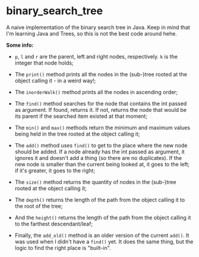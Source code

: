 # binary_search_tree
A naive implementation of the binary search tree in Java. Keep in mind that I'm learning Java and Trees, so this is not the best code around hehe.

**Some info:**

* `p`, `l` and `r` are the parent, left and right nodes, respectively. `k` is the integer that node holds;

* The `print()` method prints all the nodes in the (sub-)tree rooted at the object calling it - in a weird way!;

* The `inorderWalk()` method prints all the nodes in ascending order;

* The `find()` method searches for the node that contains the int passed as argument. If found, returns it. If not, returns the node that would be its parent if the searched item existed at that moment;

* The `min()` and `max()` methods return the minimum and maximum values being held in the tree rooted at the object calling it;

* The `add()` method uses `find()` to get to the place where the new node should be added. If a node already has the int passed as argument, it ignores it and doesn't add a thing (so there are no duplicates). If the new node is smaller than the current being looked at, it goes to the left; if it's greater, it goes to the right;

* The `size()` method returns the quantity of nodes in the (sub-)tree rooted at the object calling it;

* The `depth()` returns the length of the path from the object calling it to the root of the tree;

* And the `height()` returns the length of the path from the object calling it to the farthest descendant/leaf;

* Finally, the `add_old()` method is an older version of the current `add()`. It was used when I didn't have a `find()` yet. It does the same thing, but the logic to find the right place is "built-in".
